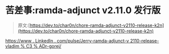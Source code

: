 # 苦差事:ramda-adjunct v2.11.0 发行版

> 原文:[https://dev.to/char0n/chore-ramda-adjunct-v2110-release-k2n](https://dev.to/char0n/chore-ramda-adjunct-v2110-release-k2n)

[https://www . LinkedIn . com/pulse/Jerry-ramda-adjunct-v 2110-release-vladim % C3 % ADr-gorej/](https://www.linkedin.com/pulse/chore-ramda-adjunct-v2110-release-vladim%C3%ADr-gorej/)